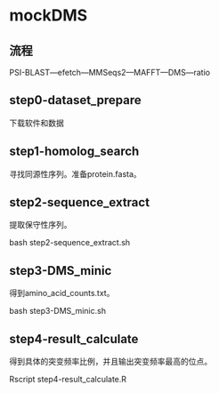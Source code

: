 # mockDMS

## 流程
PSI-BLAST—efetch—MMSeqs2—MAFFT—DMS—ratio

## step0-dataset_prepare

下载软件和数据

## step1-homolog_search

寻找同源性序列。准备protein.fasta。

## step2-sequence_extract

提取保守性序列。

bash step2-sequence_extract.sh

## step3-DMS_minic

得到amino_acid_counts.txt。

bash step3-DMS_minic.sh

## step4-result_calculate

得到具体的突变频率比例，并且输出突变频率最高的位点。

Rscript step4-result_calculate.R

